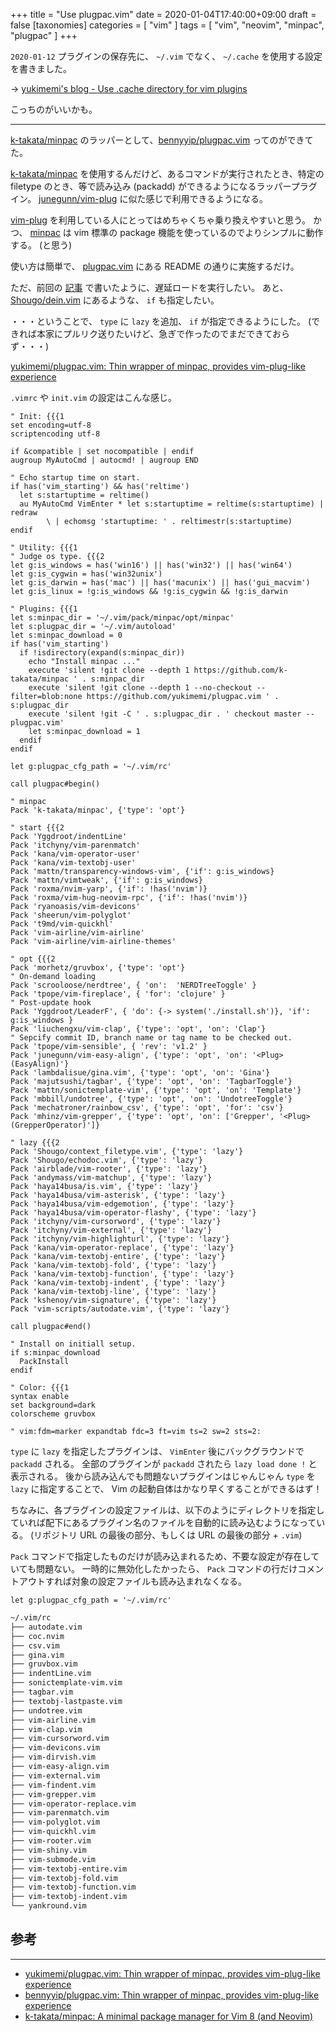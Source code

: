 +++
title = "Use plugpac.vim"
date = 2020-01-04T17:40:00+09:00
draft = false
[taxonomies]
categories = [ "vim" ]
tags = [ "vim", "neovim", "minpac", "plugpac" ]
+++

`2020-01-12` プラグインの保存先に、 `~/.vim` でなく、 `~/.cache` を使用する設定を書きました。

→ [yukimemi's blog - Use .cache directory for vim plugins](https://yukimemi.netlify.com/use-cache-directory-for-vim-plugins/)

こっちのがいいかも。

---

[k-takata/minpac](https://github.com/k-takata/minpac) のラッパーとして、[bennyyip/plugpac.vim](https://github.com/bennyyip/plugpac.vim) ってのができてた。

<!-- more -->

[k-takata/minpac](https://github.com/k-takata/minpac) を使用するんだけど、あるコマンドが実行されたとき、特定の filetype のとき、等で読み込み (packadd) ができるようになるラッパープラグイン。
[junegunn/vim-plug](https://github.com/junegunn/vim-plug) に似た感じで利用できるようになる。

[vim-plug](https://github.com/junegunn/vim-plug) を利用している人にとってはめちゃくちゃ乗り換えやすいと思う。
かつ、 [minpac](https://github.com/k-takata/minpac) は vim 標準の package 機能を使っているのでよりシンプルに動作する。 (と思う)

使い方は簡単で、 [plugpac.vim](https://github.com/bennyyip/plugpac.vim) にある README の通りに実施するだけ。

ただ、前回の [記事](https://yukimemi.netlify.com/use-minpac-vim/) で書いたように、遅延ロードを実行したい。
あと、 [Shougo/dein.vim](https://github.com/Shougo/dein.vim) にあるような、 `if` も指定したい。

・・・ということで、 `type` に `lazy` を追加、 `if` が指定できるようにした。
(できれば本家にプルリク送りたいけど、急ぎで作ったのでまだできておらず・・・)

[yukimemi/plugpac.vim: Thin wrapper of minpac, provides vim-plug-like experience](https://github.com/yukimemi/plugpac.vim)


`.vimrc` や `init.vim` の設定はこんな感じ。

```vim
" Init: {{{1
set encoding=utf-8
scriptencoding utf-8

if &compatible | set nocompatible | endif
augroup MyAutoCmd | autocmd! | augroup END

" Echo startup time on start.
if has('vim_starting') && has('reltime')
  let s:startuptime = reltime()
  au MyAutoCmd VimEnter * let s:startuptime = reltime(s:startuptime) | redraw
        \ | echomsg 'startuptime: ' . reltimestr(s:startuptime)
endif

" Utility: {{{1
" Judge os type. {{{2
let g:is_windows = has('win16') || has('win32') || has('win64')
let g:is_cygwin = has('win32unix')
let g:is_darwin = has('mac') || has('macunix') || has('gui_macvim')
let g:is_linux = !g:is_windows && !g:is_cygwin && !g:is_darwin

" Plugins: {{{1
let s:minpac_dir = '~/.vim/pack/minpac/opt/minpac'
let s:plugpac_dir = '~/.vim/autoload'
let s:minpac_download = 0
if has('vim_starting')
  if !isdirectory(expand(s:minpac_dir))
    echo "Install minpac ..."
    execute 'silent !git clone --depth 1 https://github.com/k-takata/minpac ' . s:minpac_dir
    execute 'silent !git clone --depth 1 --no-checkout --filter=blob:none https://github.com/yukimemi/plugpac.vim ' . s:plugpac_dir
    execute 'silent !git -C ' . s:plugpac_dir . ' checkout master -- plugpac.vim'
    let s:minpac_download = 1
  endif
endif

let g:plugpac_cfg_path = '~/.vim/rc'

call plugpac#begin()

" minpac
Pack 'k-takata/minpac', {'type': 'opt'}

" start {{{2
Pack 'Yggdroot/indentLine'
Pack 'itchyny/vim-parenmatch'
Pack 'kana/vim-operator-user'
Pack 'kana/vim-textobj-user'
Pack 'mattn/transparency-windows-vim', {'if': g:is_windows}
Pack 'mattn/vimtweak', {'if': g:is_windows}
Pack 'roxma/nvim-yarp', {'if': !has('nvim')}
Pack 'roxma/vim-hug-neovim-rpc', {'if': !has('nvim')}
Pack 'ryanoasis/vim-devicons'
Pack 'sheerun/vim-polyglot'
Pack 't9md/vim-quickhl'
Pack 'vim-airline/vim-airline'
Pack 'vim-airline/vim-airline-themes'

" opt {{{2
Pack 'morhetz/gruvbox', {'type': 'opt'}
" On-demand loading
Pack 'scrooloose/nerdtree', { 'on':  'NERDTreeToggle' }
Pack 'tpope/vim-fireplace', { 'for': 'clojure' }
" Post-update hook
Pack 'Yggdroot/LeaderF', { 'do': {-> system('./install.sh')}, 'if': g:is_windows }
Pack 'liuchengxu/vim-clap', {'type': 'opt', 'on': 'Clap'}
" Sepcify commit ID, branch name or tag name to be checked out.
Pack 'tpope/vim-sensible', { 'rev': 'v1.2' }
Pack 'junegunn/vim-easy-align', {'type': 'opt', 'on': '<Plug>(EasyAlign)'}
Pack 'lambdalisue/gina.vim', {'type': 'opt', 'on': 'Gina'}
Pack 'majutsushi/tagbar', {'type': 'opt', 'on': 'TagbarToggle'}
Pack 'mattn/sonictemplate-vim', {'type': 'opt', 'on': 'Template'}
Pack 'mbbill/undotree', {'type': 'opt', 'on': 'UndotreeToggle'}
Pack 'mechatroner/rainbow_csv', {'type': 'opt', 'for': 'csv'}
Pack 'mhinz/vim-grepper', {'type': 'opt', 'on': ['Grepper', '<Plug>(GrepperOperator)']}

" lazy {{{2
Pack 'Shougo/context_filetype.vim', {'type': 'lazy'}
Pack 'Shougo/echodoc.vim', {'type': 'lazy'}
Pack 'airblade/vim-rooter', {'type': 'lazy'}
Pack 'andymass/vim-matchup', {'type': 'lazy'}
Pack 'haya14busa/is.vim', {'type': 'lazy'}
Pack 'haya14busa/vim-asterisk', {'type': 'lazy'}
Pack 'haya14busa/vim-edgemotion', {'type': 'lazy'}
Pack 'haya14busa/vim-operator-flashy', {'type': 'lazy'}
Pack 'itchyny/vim-cursorword', {'type': 'lazy'}
Pack 'itchyny/vim-external', {'type': 'lazy'}
Pack 'itchyny/vim-highlighturl', {'type': 'lazy'}
Pack 'kana/vim-operator-replace', {'type': 'lazy'}
Pack 'kana/vim-textobj-entire', {'type': 'lazy'}
Pack 'kana/vim-textobj-fold', {'type': 'lazy'}
Pack 'kana/vim-textobj-function', {'type': 'lazy'}
Pack 'kana/vim-textobj-indent', {'type': 'lazy'}
Pack 'kana/vim-textobj-line', {'type': 'lazy'}
Pack 'kshenoy/vim-signature', {'type': 'lazy'}
Pack 'vim-scripts/autodate.vim', {'type': 'lazy'}

call plugpac#end()

" Install on initiall setup.
if s:minpac_download
  PackInstall
endif

" Color: {{{1
syntax enable
set background=dark
colorscheme gruvbox

" vim:fdm=marker expandtab fdc=3 ft=vim ts=2 sw=2 sts=2:
```

`type` に `lazy` を指定したプラグインは、 `VimEnter` 後にバックグラウンドで `packadd` される。
全部のプラグインが `packadd` されたら `lazy load done !` と表示される。
後から読み込んでも問題ないプラグインはじゃんじゃん `type` を `lazy` に指定することで、 Vim の起動自体はかなり早くすることができるはず！

ちなみに、各プラグインの設定ファイルは、以下のようにディレクトリを指定していれば配下にあるプラグイン名のファイルを自動的に読み込むようになっている。 (リポジトリ URL の最後の部分、もしくは URL の最後の部分 + `.vim`)

`Pack` コマンドで指定したものだけが読み込まれるため、不要な設定が存在していても問題ない。
一時的に無効化したかったら、 `Pack` コマンドの行だけコメントアウトすれば対象の設定ファイルも読み込まれなくなる。

```vim
let g:plugpac_cfg_path = '~/.vim/rc'
```

```sh
~/.vim/rc
├── autodate.vim
├── coc.nvim
├── csv.vim
├── gina.vim
├── gruvbox.vim
├── indentLine.vim
├── sonictemplate-vim.vim
├── tagbar.vim
├── textobj-lastpaste.vim
├── undotree.vim
├── vim-airline.vim
├── vim-clap.vim
├── vim-cursorword.vim
├── vim-devicons.vim
├── vim-dirvish.vim
├── vim-easy-align.vim
├── vim-external.vim
├── vim-findent.vim
├── vim-grepper.vim
├── vim-operator-replace.vim
├── vim-parenmatch.vim
├── vim-polyglot.vim
├── vim-quickhl.vim
├── vim-rooter.vim
├── vim-shiny.vim
├── vim-submode.vim
├── vim-textobj-entire.vim
├── vim-textobj-fold.vim
├── vim-textobj-function.vim
├── vim-textobj-indent.vim
└── yankround.vim
```

## 参考
- - -
- [yukimemi/plugpac.vim: Thin wrapper of minpac, provides vim-plug-like experience](https://github.com/yukimemi/plugpac.vim)
- [bennyyip/plugpac.vim: Thin wrapper of minpac, provides vim-plug-like experience](https://github.com/bennyyip/plugpac.vim)
- [k-takata/minpac: A minimal package manager for Vim 8 (and Neovim)](https://github.com/k-takata/minpac)

